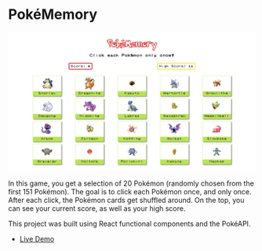 # PokéMemory

![Screenshot](/src/img/memory-game-screenshot.png)

In this game, you get a selection of 20 Pokémon (randomly chosen from the first 151 Pokémon). The goal is to click each Pokémon once, and only once. After each click, the Pokémon cards get shuffled around. On the top, you can see your current score, as well as your high score.

This project was built using React functional components and the PokéAPI.

- [Live Demo](https://bayoura.github.io/memory-game/)
